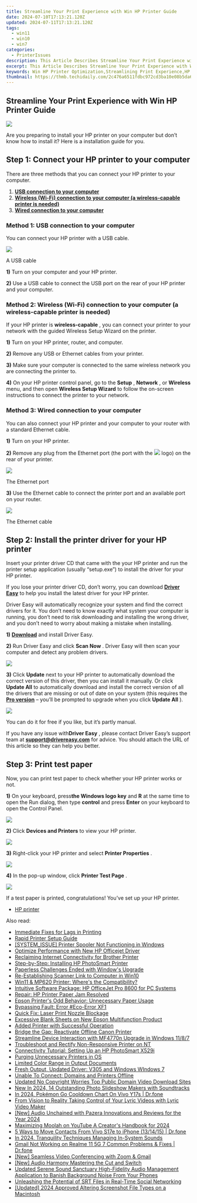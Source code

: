 ```yaml
---
title: Streamline Your Print Experience with Win HP Printer Guide
date: 2024-07-10T17:13:21.120Z
updated: 2024-07-11T17:13:21.120Z
tags:
  - win11
  - win10
  - win7
categories:
  - PrinterIssues
description: This Article Describes Streamline Your Print Experience with Win HP Printer Guide
excerpt: This Article Describes Streamline Your Print Experience with Win HP Printer Guide
keywords: Win HP Printer Optimization,Streamlining Print Experience,HP Printer Guide,Win for HP Printers,Print Management Tips,Efficient Printing with Win HP,HP Printer Setup Guide
thumbnail: https://thmb.techidaily.com/2c476a6511fdbc972cd3ba10e08b5da699f589d12e50cb2bcf28a3be854e91bc.jpg
---
```


## Streamline Your Print Experience with Win HP Printer Guide

![](https://images.drivereasy.com/wp-content/uploads/2018/07/Snap21-300x263.png)

 Are you preparing to install your HP printer on your computer but don’t know how to install it? Here is a installation guide for you.

## Step 1: Connect your HP printer to your computer

 There are three methods that you can connect your HP printer to your computer.

1. [**USB connection to your computer**](#a)
2. [**Wireless (Wi-Fi) connection to your computer (a wireless-capable printer is needed)**](#b)
3. [**Wired connection to your computer**](#c)

### Method 1: USB connection to your computer

 You can connect your HP printer with a USB cable.

![](https://images.drivereasy.com/wp-content/uploads/2018/07/universal-1828_960_720-300x200.jpg)

A USB cable

**1)** Turn on your computer and your HP printer.

**2)** Use a USB cable to connect the USB port on the rear of your HP printer and your computer.

### Method 2: Wireless (Wi-Fi) connection to your computer (a wireless-capable printer is needed)

If your HP printer is **wireless-capable**  , you can connect your printer to your network with the guided Wireless Setup Wizard on the printer.

**1)** Turn on your HP printer, router, and computer.

**2)** Remove any USB or Ethernet cables from your printer.

**3)** Make sure your computer is connected to the same wireless network you are connecting the printer to.

**4)** On your HP printer control panel, go to the **Setup** , **Network** , or **Wireless** menu, and then open **Wireless Setup Wizard**  to follow the on-screen instructions to connect the printer to your network.

### Method 3: Wired connection to your computer

 You can also connect your HP printer and your computer to your router with a standard Ethernet cable.

**1)** Turn on your HP printer.

**2)**  Remove any plug from the Ethernet port (the port with the ![](https://images.drivereasy.com/wp-content/uploads/2018/07/img_5b4eac2c5fcbd.png)  logo) on the rear of your printer.

![](https://images.drivereasy.com/wp-content/uploads/2018/07/Snap14-150x150.png)

The Ethernet port

**3)** Use the Ethernet cable to connect the printer port and an available port on your router.

![](https://images.drivereasy.com/wp-content/uploads/2018/07/Snap17-1.png)

The Ethernet cable

## Step 2: Install the printer driver for your HP printer

 Insert your printer driver CD that came with the your HP printer and run the printer setup application (usually “setup.exe”) to install the driver for your HP printer.

 If you lose your printer driver CD, don’t worry, you can download **[Driver Easy](https://tools.techidaily.com/drivereasy/download/)**  to help you install the latest driver for your HP printer.

 Driver Easy will automatically recognize your system and find the correct drivers for it. You don’t need to know exactly what system your computer is running, you don’t need to risk downloading and installing the wrong driver, and you don’t need to worry about making a mistake when installing.

**1)** **[Download](https://tools.techidaily.com/drivereasy/download/)**  and install Driver Easy.

**2)** Run Driver Easy and click **Scan Now**  . Driver Easy will then scan your computer and detect any problem drivers.

![](https://images.drivereasy.com/wp-content/uploads/2018/07/Snap8.png)

**3)** Click **Update**  next to your HP printer to automatically download the correct version of this driver, then you can install it manually. Or click **Update All**  to automatically download and install the correct version of all the drivers that are missing or out of date on your system (this requires the **[Pro version](https://tools.techidaily.com/drivereasy/download/)**  – you’ll be prompted to upgrade when you click **Update All** ).

![](https://images.drivereasy.com/wp-content/uploads/2018/07/Snap15.png)

 You can do it for free if you like, but it’s partly manual.

 If you have any issue with**Driver Easy** , please contact Driver Easy’s support team at **[support@drivereasy.com](mailto:support@drivereasy.com)**  for advice. You should attach the URL of this article so they can help you better.

## Step 3: Print test paper

 Now, you can print test paper to check whether your HP printer works or not.

**1)** On your keyboard, press**the Windows logo key** and **R**  at the same time to open the Run dialog, then type **control** and press **Enter**  on your keyboard to open the Control Panel.

![](https://images.drivereasy.com/wp-content/uploads/2018/07/Snap2-1.png)

**2)** Click **Devices and Printers** to view your HP printer.

![](https://images.drivereasy.com/wp-content/uploads/2018/07/Snap20.png)

**3)** Right-click your HP printer and select **Printer Properties** .

![](https://images.drivereasy.com/wp-content/uploads/2018/07/Snap18-1.png)

**4)** In the pop-up window, click **Printer Test Page** .

![](https://images.drivereasy.com/wp-content/uploads/2018/07/Snap19-1.png)

 If a test paper is printed, congratulations! You’ve set up your HP printer.

* [HP printer](https://tools.techidaily.com/drivereasy/download/)

<ins class="adsbygoogle"
     style="display:block"
     data-ad-format="autorelaxed"
     data-ad-client="ca-pub-7571918770474297"
     data-ad-slot="1223367746"></ins>



<ins class="adsbygoogle"
     style="display:block"
     data-ad-client="ca-pub-7571918770474297"
     data-ad-slot="8358498916"
     data-ad-format="auto"
     data-full-width-responsive="true"></ins>



<span class="atpl-alsoreadstyle">Also read:</span>
<div><ul>
<li><a href="https://printer-issues.techidaily.com/immediate-fixes-for-lags-in-printing/"><u>Immediate Fixes for Lags in Printing</u></a></li>
<li><a href="https://printer-issues.techidaily.com/rapid-printer-setup-guide/"><u>Rapid Printer Setup Guide</u></a></li>
<li><a href="https://printer-issues.techidaily.com/systemissue-printer-spooler-not-functioning-in-windows/"><u>[SYSTEM_ISSUE] Printer Spooler Not Functioning in Windows</u></a></li>
<li><a href="https://printer-issues.techidaily.com/optimize-performance-with-new-hp-officejet-driver/"><u>Optimize Performance with New HP Officejet Driver</u></a></li>
<li><a href="https://printer-issues.techidaily.com/reclaiming-internet-connectivity-for-brother-printer/"><u>Reclaiming Internet Connectivity for Brother Printer</u></a></li>
<li><a href="https://printer-issues.techidaily.com/step-by-step-installing-hp-photosmart-printer/"><u>Step-by-Step: Installing HP PhotoSmart Printer</u></a></li>
<li><a href="https://printer-issues.techidaily.com/paperless-challenges-ended-with-windows-upgrade/"><u>Paperless Challenges Ended with Window's Upgrade</u></a></li>
<li><a href="https://printer-issues.techidaily.com/re-establishing-scanner-link-to-computer-in-win10/"><u>Re-Establishing Scanner Link to Computer in Win10</u></a></li>
<li><a href="https://printer-issues.techidaily.com/win11-and-mp620-printer-wheres-the-compatibility/"><u>Win11 & MP620 Printer: Where's the Compatibility?</u></a></li>
<li><a href="https://printer-issues.techidaily.com/intuitive-software-package-hp-officejet-pro-8600-for-pc-systems/"><u>Intuitive Software Package: HP OfficeJet Pro 8600 for PC Systems</u></a></li>
<li><a href="https://printer-issues.techidaily.com/repair-hp-printer-paper-jam-resolved/"><u>Repair: HP Printer Paper Jam Resolved</u></a></li>
<li><a href="https://printer-issues.techidaily.com/epson-printers-odd-behavior-unnecessary-paper-usage/"><u>Epson Printer's Odd Behavior: Unnecessary Paper Usage</u></a></li>
<li><a href="https://printer-issues.techidaily.com/bypassing-fault-error-eco-error-xf1/"><u>Bypassing Fault: Error #Eco-Error XF1</u></a></li>
<li><a href="https://printer-issues.techidaily.com/quick-fix-laser-print-nozzle-blockage/"><u>Quick Fix: Laser Print Nozzle Blockage</u></a></li>
<li><a href="https://printer-issues.techidaily.com/excessive-blank-sheets-on-new-epson-multifunction-product/"><u>Excessive Blank Sheets on New Epson Multifunction Product</u></a></li>
<li><a href="https://printer-issues.techidaily.com/added-printer-with-successful-operation/"><u>Added Printer with Successful Operation</u></a></li>
<li><a href="https://printer-issues.techidaily.com/bridge-the-gap-reactivate-offline-canon-printer/"><u>Bridge the Gap: Reactivate Offline Canon Printer</u></a></li>
<li><a href="https://printer-issues.techidaily.com/streamline-device-interaction-with-mf4770n-upgrade-in-windows-1187/"><u>Streamline Device Interaction with MF4770n Upgrade in Windows 11/8/7</u></a></li>
<li><a href="https://printer-issues.techidaily.com/troubleshoot-and-rectify-non-responsive-printer-on-nt/"><u>Troubleshoot and Rectify Non-Responsive Printer on NT</u></a></li>
<li><a href="https://printer-issues.techidaily.com/connectivity-tutorial-setting-up-an-hp-photosmart-x529i/"><u>Connectivity Tutorial: Setting Up an HP PhotoSmart X529i</u></a></li>
<li><a href="https://printer-issues.techidaily.com/purging-unnecessary-printers-in-os/"><u>Purging Unnecessary Printers in OS</u></a></li>
<li><a href="https://printer-issues.techidaily.com/limited-color-range-in-output-documents/"><u>Limited Color Range in Output Documents</u></a></li>
<li><a href="https://printer-issues.techidaily.com/fresh-output-updated-driver-v305-and-windows-windows-7/"><u>Fresh Output, Updated Driver: V305 and Windows WIndows 7</u></a></li>
<li><a href="https://printer-issues.techidaily.com/unable-to-connect-domains-and-printers-offline/"><u>Unable To Connect: Domains and Printers Offline</u></a></li>
<li><a href="https://smart-video-editing.techidaily.com/updated-no-copyright-worries-top-public-domain-video-download-sites/"><u>Updated No Copyright Worries Top Public Domain Video Download Sites</u></a></li>
<li><a href="https://smart-video-creator.techidaily.com/new-in-2024-14-outstanding-photo-slideshow-makers-with-soundtracks/"><u>New In 2024, 14 Outstanding Photo Slideshow Makers with Soundtracks</u></a></li>
<li><a href="https://change-location.techidaily.com/in-2024-pokemon-go-cooldown-chart-on-vivo-y17s-drfone-by-drfone-virtual-android/"><u>In 2024, Pokémon Go Cooldown Chart On Vivo Y17s | Dr.fone</u></a></li>
<li><a href="https://youtube-clips.techidaily.com/from-vision-to-reality-taking-control-of-your-lyric-videos-with-lyric-video-maker/"><u>From Vision to Reality  Taking Control of Your Lyric Videos with Lyric Video Maker</u></a></li>
<li><a href="https://extra-resources.techidaily.com/new-audio-unchained-with-pazera-innovations-and-reviews-for-the-year-2024/"><u>[New] Audio Unchained with Pazera  Innovations and Reviews for the Year 2024</u></a></li>
<li><a href="https://youtube-stream.techidaily.com/maximizing-moolah-on-youtube-a-creators-handbook-for-2024/"><u>Maximizing Moolah on YouTube  A Creator's Handbook for 2024</u></a></li>
<li><a href="https://blog-min.techidaily.com/5-ways-to-move-contacts-from-vivo-s17e-to-iphone-131415-drfone-by-drfone-transfer-from-android-transfer-from-android/"><u>5 Ways to Move Contacts From Vivo S17e to iPhone (13/14/15) | Dr.fone</u></a></li>
<li><a href="https://some-approaches.techidaily.com/in-2024-tranquility-techniques-managing-in-system-sounds/"><u>In 2024, Tranquility Techniques  Managing In-System Sounds</u></a></li>
<li><a href="https://howto.techidaily.com/gmail-not-working-on-realme-11-5g-7-common-problems-and-fixes-drfone-by-drfone-fix-android-problems-fix-android-problems/"><u>Gmail Not Working on Realme 11 5G 7 Common Problems & Fixes | Dr.fone</u></a></li>
<li><a href="https://extra-support.techidaily.com/new-seamless-video-conferencing-with-zoom-and-gmail/"><u>[New] Seamless Video Conferencing with Zoom & Gmail</u></a></li>
<li><a href="https://extra-lessons.techidaily.com/new-audio-harmony-mastering-the-cut-and-switch/"><u>[New] Audio Harmony  Mastering the Cut and Switch</u></a></li>
<li><a href="https://sound-tweaking.techidaily.com/updated-serene-sound-sanctuary-high-fidelity-audio-management-application-to-banish-background-noise-from-your-phones/"><u>Updated Serene Sound Sanctuary High-Fidelity Audio Management Application to Banish Background Noise From Your Phones</u></a></li>
<li><a href="https://vp-tips.techidaily.com/unleashing-the-potential-of-srt-files-in-real-time-social-networking/"><u>Unleashing the Potential of SRT Files in Real-Time Social Networking</u></a></li>
<li><a href="https://digital-screen-recording.techidaily.com/updated-2024-approved-altering-screenshot-file-types-on-a-macintosh/"><u>[Updated] 2024 Approved  Altering Screenshot File Types on a Macintosh</u></a></li>
</ul></div>
